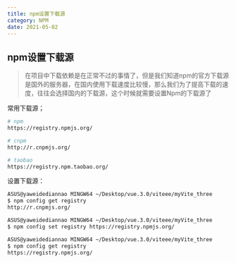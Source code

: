 ```yaml
---
title: npm设置下载源
category: NPM
date: 2021-05-02
---
```


## npm设置下载源

> 在项目中下载依赖是在正常不过的事情了，但是我们知道npm的官方下载源是国外的服务器，在国内使用下载速度比较慢，那么我们为了提高下载的速度，往往会选择国内的下载源，这个时候就需要设置Npm的下载源了

常用下载源；

```bash
# npm 
https://registry.npmjs.org/

# cnpm
http://r.cnpmjs.org/

# taobao
https://registry.npm.taobao.org/
```

设置下载源：

```bash
ASUS@yaweidediannao MINGW64 ~/Desktop/vue.3.0/viteee/myVite_three
$ npm config get registry
http://r.cnpmjs.org/

ASUS@yaweidediannao MINGW64 ~/Desktop/vue.3.0/viteee/myVite_three
$ npm config set registry https://registry.npmjs.org/

ASUS@yaweidediannao MINGW64 ~/Desktop/vue.3.0/viteee/myVite_three
$ npm config get registry
https://registry.npmjs.org/
```

